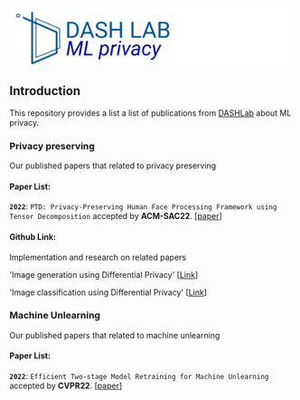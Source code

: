 <img src="asset/icon.png" title="Logo" width="500" />

## Introduction

This repository provides a list a list of publications from [DASHLab](https://dash-lab.github.io/) about ML privacy.

### Privacy preserving
Our published papers that related to privacy preserving

#### Paper List:

**`2022`**: `PTD: Privacy-Preserving Human Face Processing Framework using Tensor Decomposition` accepted by **ACM-SAC22**. [[paper](https://dl.acm.org/doi/10.1145/3477314.3507036)]

#### Github Link:
Implementation and research on related papers

'Image generation using Differential Privacy' [[Link](https://github.com/DASH-Lab/PrivacyMethods)]

'Image classification using Differential Privacy' [[Link](https://github.com/DASH-Lab/DP_classification)]

### Machine Unlearning
Our published papers that related to machine unlearning

#### Paper List:

**`2022`**: `Efficient Two-stage Model Retraining for Machine Unlearning` accepted by **CVPR22**. [[paper](https://ieeexplore.ieee.org/document/9857498)]






